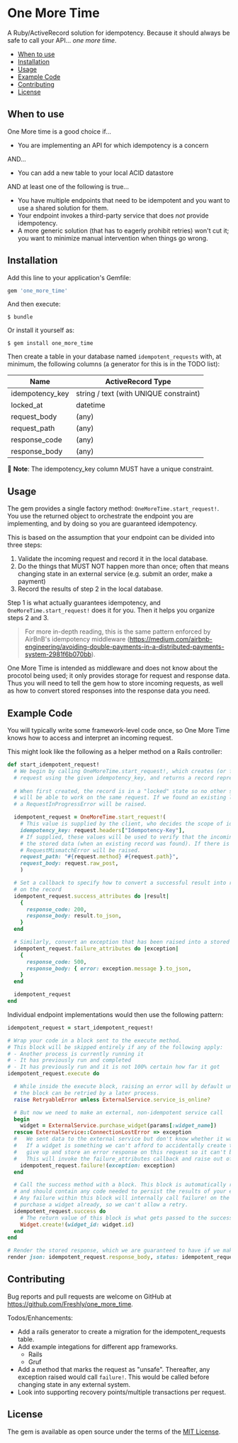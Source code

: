 # One More Time

A Ruby/ActiveRecord solution for idempotency.
Because it should always be safe to call your API... _one more time_.

* [When to use](#when-to-use)
* [Installation](#installation)
* [Usage](#usage)
* [Example Code](#example-code)
* [Contributing](#contributing)
* [License](#license)

## When to use

One More time is a good choice if...

* You are implementing an API for which idempotency is a concern

AND...

* You can add a new table to your local ACID datastore

AND at least one of the following is true...

* You have multiple endpoints that need to be idempotent and you want to use a shared solution for them.
* Your endpoint invokes a third-party service that does _not_ provide idempotency.
* A more generic solution (that has to eagerly prohibit retries) won't cut it; you want to minimize manual intervention when things go wrong.


## Installation

Add this line to your application's Gemfile:

```ruby
gem 'one_more_time'
```

And then execute:

    $ bundle

Or install it yourself as:

    $ gem install one_more_time

Then create a table in your database named `idempotent_requests` with, at minimum, the following columns (a generator for this is in the TODO list):

| Name            | ActiveRecord Type |
|-----------------|-------------
| idempotency_key | string / text (with UNIQUE constraint)
| locked_at       | datetime
| request_body    | (any)
| request_path    | (any)
| response_code   | (any)
| response_body   | (any)

🚨 **Note**: The idempotency_key column MUST have a unique constraint.

## Usage

The gem provides a single factory method: `OneMoreTime.start_request!`. You use the returned object to orchestrate the endpoint you are implementing, and by doing so you are guaranteed idempotency.

This is based on the assumption that your endpoint can be divided into three steps:
1. Validate the incoming request and record it in the local database.
2. Do the things that MUST NOT happen more than once; often that means changing state in an external service (e.g. submit an order, make a payment)
3. Record the results of step 2 in the local database.

Step 1 is what actually guarantees idempotency, and `OneMoreTime.start_request!` does it for you. Then it helps you organize steps 2 and 3.

 > For more in-depth reading, this is the same pattern enforced by AirBnB's idempotency middleware (https://medium.com/airbnb-engineering/avoiding-double-payments-in-a-distributed-payments-system-2981f6b070bb).

One More Time is intended as middleware and does not know about the procotol being used; it only provides storage for request and response data. Thus you will need to tell the gem how to store incoming requests, as well as how to convert stored responses into the response data you need. 

## Example Code

You will typically write some framework-level code once, so One More Time knows how to access and interpret an incoming request.

This might look like the following as a helper method on a Rails controller:

```ruby
def start_idempotent_request!
  # We begin by calling OneMoreTime.start_request!, which creates (or finds an existing) 
  # request using the given idempotency_key, and returns a record representing it.
  
  # When first created, the record is in a "locked" state so no other server process 
  # will be able to work on the same request. If we found an existing locked record, 
  # a RequestInProgressError will be raised.

  idempotent_request = OneMoreTime.start_request!(
    # This value is supplied by the client, who decides the scope of idempotency
    idempotency_key: request.headers["Idempotency-Key"],
    # If supplied, these values will be used to verify that the incoming request data match
    # the stored data (when an existing record was found). If there is a mismatch, a 
    # RequestMismatchError will be raised.
    request_path: "#{request.method} #{request.path}",
    request_body: request.raw_post,
    )

  # Set a callback to specify how to convert a successful result into response data stored
  # on the record
  idempotent_request.success_attributes do |result|
    {
      response_code: 200,
      response_body: result.to_json,
    }
  end

  # Similarly, convert an exception that has been raised into a stored response
  idempotent_request.failure_attributes do |exception|
    {
      response_code: 500,
      response_body: { error: exception.message }.to_json,
    }
  end

  idempotent_request
end
```

Individual endpoint implementations would then use the following pattern:

```ruby
idempotent_request = start_idempotent_request!

# Wrap your code in a block sent to the execute method. 
# This block will be skipped entirely if any of the following apply:
# - Another process is currently running it
# - It has previously run and completed
# - It has previously run and it is not 100% certain how far it got
idempotent_request.execute do

  # While inside the execute block, raising an error will by default unlock the request, so 
  # the block can be retried by a later process.
  raise RetryableError unless ExternalService.service_is_online?

  # But now we need to make an external, non-idempotent service call
  begin
    widget = ExternalService.purchase_widget(params[:widget_name])
  rescue ExternalService::ConnectionLostError => exception
  #   We sent data to the external service but don't know whether it was fully processed.
  #   If a widget is something we can't afford to accidentally create twice, we need to
  #   give up and store an error response on this request so it can't be retried.
  #   This will invoke the failure_attributes callback and raise out of the execute block.
    idempotent_request.failure!(exception: exception)
  end

  # Call the success method with a block. This block is automatically run in a transaction
  # and should contain any code needed to persist the results of your external service call.
  # Any failure within this block will internally call failure! on the request - we DID
  # purchase a widget already, so we can't allow a retry.
  idempotent_request.success do
    # The return value of this block is what gets passed to the success_attributes callback
    Widget.create!(widget_id: widget.id)
  end
end

# Render the stored response, which we are guaranteed to have if we make it here
render json: idempotent_request.response_body, status: idempotent_request.response_code
```

## Contributing

Bug reports and pull requests are welcome on GitHub at https://github.com/Freshly/one_more_time.

Todos/Enhancements:
- Add a rails generator to create a migration for the idempotent_requests table.
- Add example integations for different app frameworks.
  - Rails
  - Gruf
- Add a method that marks the request as "unsafe". Thereafter, any exception raised would call `failure!`. This would be called before changing state in any external system.
- Look into supporting recovery points/multiple transactions per request.

## License

The gem is available as open source under the terms of the [MIT License](https://opensource.org/licenses/MIT).
